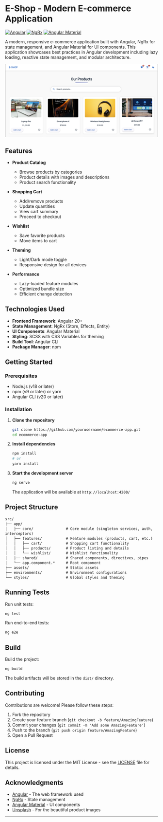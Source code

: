 # E-Shop - Modern E-commerce Application

[![Angular](https://img.shields.io/badge/Angular-DD0031?style=for-the-badge&logo=angular&logoColor=white)](https://angular.io/)
[![NgRx](https://img.shields.io/badge/ngrx-764ABC?style=for-the-badge&logo=ngrx&logoColor=white)](https://ngrx.io/)
[![Angular Material](https://img.shields.io/badge/Angular_Material-1976D2?style=for-the-badge&logo=angular&logoColor=white)](https://material.angular.io/)

A modern, responsive e-commerce application built with Angular, NgRx for state management, and Angular Material for UI components. This application showcases best practices in Angular development including lazy loading, reactive state management, and modular architecture.

![Screenshot](docs/images/home.png)

## Features

- **Product Catalog**

  - Browse products by categories
  - Product details with images and descriptions
  - Product search functionality

- **Shopping Cart**

  - Add/remove products
  - Update quantities
  - View cart summary
  - Proceed to checkout

- **Wishlist**

  - Save favorite products
  - Move items to cart

- **Theming**

  - Light/Dark mode toggle
  - Responsive design for all devices

- **Performance**
  - Lazy-loaded feature modules
  - Optimized bundle size
  - Efficient change detection

## Technologies Used

- **Frontend Framework**: Angular 20+
- **State Management**: NgRx (Store, Effects, Entity)
- **UI Components**: Angular Material
- **Styling**: SCSS with CSS Variables for theming
- **Build Tool**: Angular CLI
- **Package Manager**: npm

## Getting Started

### Prerequisites

- Node.js (v18 or later)
- npm (v9 or later) or yarn
- Angular CLI (v20 or later)

### Installation

1. **Clone the repository**

   ```bash
   git clone https://github.com/yourusername/ecommerce-app.git
   cd ecommerce-app
   ```

2. **Install dependencies**

   ```bash
   npm install
   # or
   yarn install
   ```

3. **Start the development server**
   ```bash
   ng serve
   ```
   The application will be available at `http://localhost:4200/`

## Project Structure

```
src/
├── app/
│   ├── core/               # Core module (singleton services, auth, interceptors)
│   ├── features/           # Feature modules (products, cart, etc.)
│   │   ├── cart/           # Shopping cart functionality
│   │   ├── products/       # Product listing and details
│   │   └── wishlist/       # Wishlist functionality
│   ├── shared/             # Shared components, directives, pipes
│   └── app.component.*     # Root component
├── assets/                 # Static assets
├── environments/           # Environment configurations
└── styles/                 # Global styles and theming
```

## Running Tests

Run unit tests:

```bash
ng test
```

Run end-to-end tests:

```bash
ng e2e
```

## Build

Build the project:

```bash
ng build
```

The build artifacts will be stored in the `dist/` directory.

## Contributing

Contributions are welcome! Please follow these steps:

1. Fork the repository
2. Create your feature branch (`git checkout -b feature/AmazingFeature`)
3. Commit your changes (`git commit -m 'Add some AmazingFeature'`)
4. Push to the branch (`git push origin feature/AmazingFeature`)
5. Open a Pull Request

## License

This project is licensed under the MIT License - see the [LICENSE](LICENSE) file for details.

## Acknowledgments

- [Angular](https://angular.io/) - The web framework used
- [NgRx](https://ngrx.io/) - State management
- [Angular Material](https://material.angular.io/) - UI components
- [Unsplash](https://unsplash.com/) - For the beautiful product images

---
